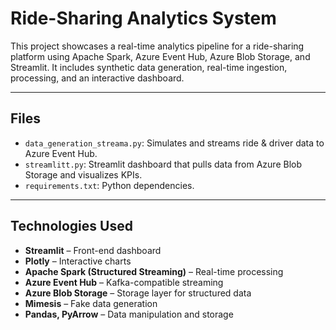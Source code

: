 # Ride-Sharing Analytics System

This project showcases a real-time analytics pipeline for a ride-sharing platform using Apache Spark, Azure Event Hub, Azure Blob Storage, and Streamlit. It includes synthetic data generation, real-time ingestion, processing, and an interactive dashboard.

---

##  Files

- `data_generation_streama.py`: Simulates and streams ride & driver data to Azure Event Hub.
- `streamlitt.py`: Streamlit dashboard that pulls data from Azure Blob Storage and visualizes KPIs.
- `requirements.txt`: Python dependencies.

---

## Technologies Used

- **Streamlit** – Front-end dashboard
- **Plotly** – Interactive charts
- **Apache Spark (Structured Streaming)** – Real-time processing
- **Azure Event Hub** – Kafka-compatible streaming
- **Azure Blob Storage** – Storage layer for structured data
- **Mimesis** – Fake data generation
- **Pandas, PyArrow** – Data manipulation and storage

